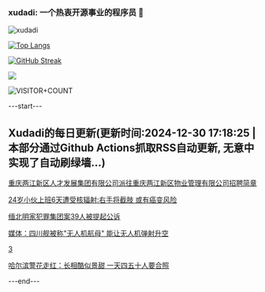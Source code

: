 ### xudadi: 一个热衷开源事业的程序员 👋

![xudadi](https://github-readme-stats-git-masterorgs-github-readme-stats-team.vercel.app/api?username=xudadi)

[![Top Langs](https://github-readme-stats.vercel.app/api/top-langs/?username=xudadi)](https://github.com/anuraghazra/github-readme-stats)

[![GitHub Streak](https://streak-stats.demolab.com?user=xudadi&locale=zh_Hans)](https://git.io/streak-stats)

![](https://raw.githubusercontent.com/xudadi/xudadi/main/assets/github-contribution-grid-snake.svg)

![VISITOR+COUNT](https://komarev.com/ghpvc/?username=xudadi&label=VISITOR+COUNT)


---start---

## Xudadi的每日更新(更新时间:2024-12-30 17:18:25 | 本部分通过Github Actions抓取RSS自动更新, 无意中实现了自动刷绿墙...)

[重庆两江新区人才发展集团有限公司派往重庆两江新区物业管理有限公司招聘简章](https://www.gongkaoleida.com/article/2248731)

[24岁小伙上班6天遭受核辐射:右手将截肢 或有癌变风险](https://m.163.com/news/article/JKKVGFE1053469LG.html)

[缅北明家犯罪集团案39人被提起公诉](https://m.163.com/news/article/JKL5JSEN000189PS.html)

[媒体：四川舰被称"无人机航母" 能让无人机弹射升空](https://m.163.com/news/article/JKKTNA020514R9OJ.html)

[3](https://m.163.com/touch/news/sub/domestic)

[哈尔滨警花走红：长相酷似景甜 一天四五十人要合照](https://m.163.com/news/article/JKL01BM7053469LG.html)

---end---
